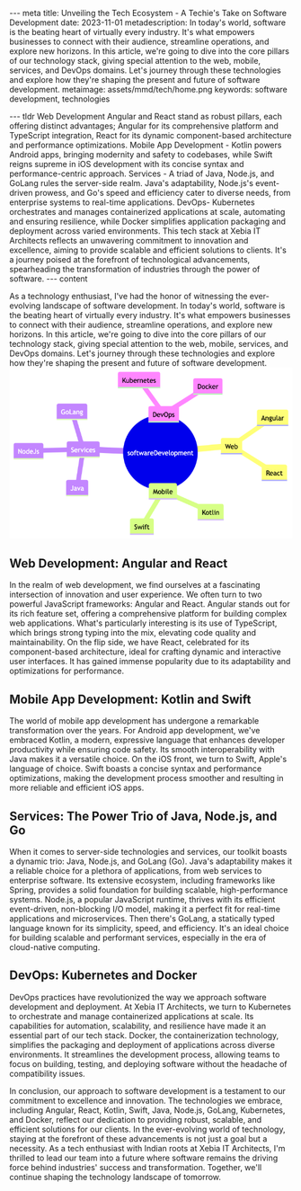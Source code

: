 --- meta 
title: Unveiling the Tech Ecosystem - A Techie's Take on Software Development
date: 2023-11-01
metadescription: In today's world, software is the beating heart of virtually every industry. It's what empowers businesses to connect with their audience, streamline operations, and explore new horizons. In this article, we're going to dive into the core pillars of our technology stack, giving special attention to the web, mobile, services, and DevOps domains. Let's journey through these technologies and explore how they're shaping the present and future of software development.
metaimage: assets/mmd/tech/home.png
keywords: software development, technologies



--- tldr 
Web Development  Angular and React stand as robust pillars, each offering distinct advantages; Angular for its comprehensive platform and TypeScript integration, React for its dynamic component-based architecture and performance optimizations. Mobile App Development - Kotlin powers Android apps, bringing modernity and safety to codebases, while Swift reigns supreme in iOS development with its concise syntax and performance-centric approach. Services -  A triad of Java, Node.js, and GoLang rules the server-side realm. Java's adaptability, Node.js's event-driven prowess, and Go's speed and efficiency cater to diverse needs, from enterprise systems to real-time applications. DevOps- Kubernetes orchestrates and manages containerized applications at scale, automating and ensuring resilience, while Docker simplifies application packaging and deployment across varied environments. This tech stack at Xebia IT Architects reflects an unwavering commitment to innovation and excellence, aiming to provide scalable and efficient solutions to clients. It's a journey poised at the forefront of technological advancements, spearheading the transformation of industries through the power of software.
--- content 

As a technology enthusiast, I've had the honor of witnessing the ever-evolving landscape of software development. In today's world, software is the beating heart of virtually every industry. It's what empowers businesses to connect with their audience, streamline operations, and explore new horizons. In this article, we're going to dive into the core pillars of our technology stack, giving special attention to the web, mobile, services, and DevOps domains. Let's journey through these technologies and explore how they're shaping the present and future of software development.  
<img src="assets/mmd/tech/home.png" alt="Tech Mindmap" class="responsive-image">

## Web Development: Angular and React

In the realm of web development, we find ourselves at a fascinating intersection of innovation and user experience. We often turn to two powerful JavaScript frameworks: Angular and React. Angular stands out for its rich feature set, offering a comprehensive platform for building complex web applications. What's particularly interesting is its use of TypeScript, which brings strong typing into the mix, elevating code quality and maintainability. On the flip side, we have React, celebrated for its component-based architecture, ideal for crafting dynamic and interactive user interfaces. It has gained immense popularity due to its adaptability and optimizations for performance.

## Mobile App Development: Kotlin and Swift

The world of mobile app development has undergone a remarkable transformation over the years. For Android app development, we've embraced Kotlin, a modern, expressive language that enhances developer productivity while ensuring code safety. Its smooth interoperability with Java makes it a versatile choice. On the iOS front, we turn to Swift, Apple's language of choice. Swift boasts a concise syntax and performance optimizations, making the development process smoother and resulting in more reliable and efficient iOS apps.

## Services: The Power Trio of Java, Node.js, and Go

When it comes to server-side technologies and services, our toolkit boasts a dynamic trio: Java, Node.js, and GoLang (Go). Java's adaptability makes it a reliable choice for a plethora of applications, from web services to enterprise software. Its extensive ecosystem, including frameworks like Spring, provides a solid foundation for building scalable, high-performance systems. Node.js, a popular JavaScript runtime, thrives with its efficient event-driven, non-blocking I/O model, making it a perfect fit for real-time applications and microservices. Then there's GoLang, a statically typed language known for its simplicity, speed, and efficiency. It's an ideal choice for building scalable and performant services, especially in the era of cloud-native computing.

## DevOps: Kubernetes and Docker

DevOps practices have revolutionized the way we approach software development and deployment. At Xebia IT Architects, we turn to Kubernetes to orchestrate and manage containerized applications at scale. Its capabilities for automation, scalability, and resilience have made it an essential part of our tech stack. Docker, the containerization technology, simplifies the packaging and deployment of applications across diverse environments. It streamlines the development process, allowing teams to focus on building, testing, and deploying software without the headache of compatibility issues.

In conclusion, our approach to software development is a testament to our commitment to excellence and innovation. The technologies we embrace, including Angular, React, Kotlin, Swift, Java, Node.js, GoLang, Kubernetes, and Docker, reflect our dedication to providing robust, scalable, and efficient solutions for our clients. In the ever-evolving world of technology, staying at the forefront of these advancements is not just a goal but a necessity. As a tech enthusiast with Indian roots at Xebia IT Architects, I'm thrilled to lead our team into a future where software remains the driving force behind industries' success and transformation. Together, we'll continue shaping the technology landscape of tomorrow.